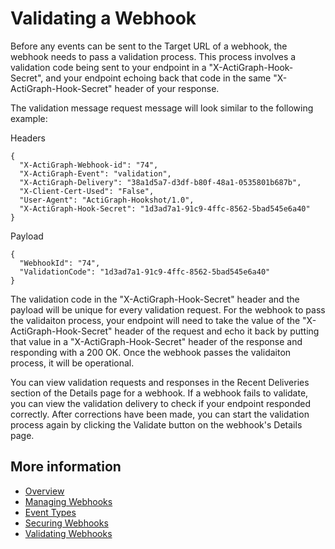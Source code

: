 # Validating a Webhook

Before any events can be sent to the Target URL of a webhook, the webhook needs to pass a validation process. This process involves a validation code being sent to your endpoint in a "X-ActiGraph-Hook-Secret", and your endpoint echoing back that code in the same "X-ActiGraph-Hook-Secret" header of your response.

The validation message request message will look similar to the following example:

Headers
```
{
  "X-ActiGraph-Webhook-id": "74",
  "X-ActiGraph-Event": "validation",
  "X-ActiGraph-Delivery": "38a1d5a7-d3df-b80f-48a1-0535801b687b",
  "X-Client-Cert-Used": "False",
  "User-Agent": "ActiGraph-Hookshot/1.0",
  "X-ActiGraph-Hook-Secret": "1d3ad7a1-91c9-4ffc-8562-5bad545e6a40"
}

```

Payload
```
{
  "WebhookId": "74",
  "ValidationCode": "1d3ad7a1-91c9-4ffc-8562-5bad545e6a40"
}
```

The validation code in the "X-ActiGraph-Hook-Secret" header and the payload will be unique for every validation request. For the webhook to pass the validaiton process, your endpoint will need to take the value of the "X-ActiGraph-Hook-Secret" header of the request and echo it back by putting that value in a "X-ActiGraph-Hook-Secret" header of the response and responding with a 200 OK. Once the webhook passes the validaiton process, it will be operational.

You can view validation requests and responses in the Recent Deliveries section of the Details page for a webhook. If a webhook fails to validate, you can view the validation delivery to check if your endpoint responded correctly. After corrections have been made, you can start the validation process again by clicking the Validate button on the webhook's Details page.


## More information

- [Overview](https://github.com/actigraph/WebhookDocumentation)
- [Managing Webhooks](managing_webhooks.md)
- [Event Types](event_types.md)
- [Securing Webhooks](securing_webhooks.md)
- [Validating Webhooks](validating_webhooks.md)